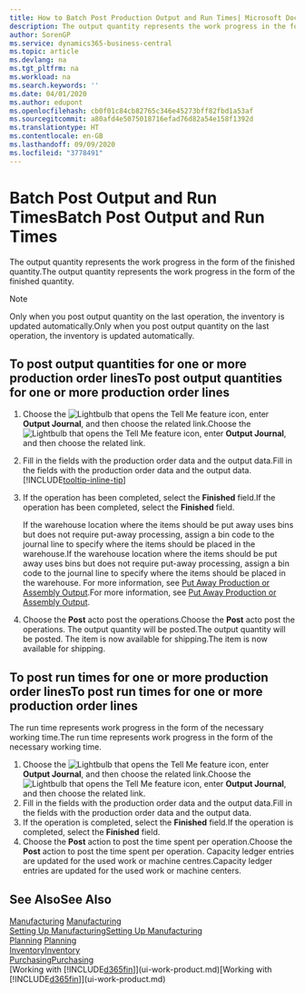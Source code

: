 ```yaml
---
title: How to Batch Post Production Output and Run Times| Microsoft Docs
description: The output quantity represents the work progress in the form of the finished quantity.
author: SorenGP
ms.service: dynamics365-business-central
ms.topic: article
ms.devlang: na
ms.tgt_pltfrm: na
ms.workload: na
ms.search.keywords: ''
ms.date: 04/01/2020
ms.author: edupont
ms.openlocfilehash: cb0f01c84cb82765c346e45273bff82fbd1a53af
ms.sourcegitcommit: a80afd4e5075018716efad76d82a54e158f1392d
ms.translationtype: HT
ms.contentlocale: en-GB
ms.lasthandoff: 09/09/2020
ms.locfileid: "3778491"
---
```

# <a name="batch-post-output-and-run-times"></a><span data-ttu-id="f5c7f-103">Batch Post Output and Run Times</span><span class="sxs-lookup"><span data-stu-id="f5c7f-103">Batch Post Output and Run Times</span></span>
<span data-ttu-id="f5c7f-104">The output quantity represents the work progress in the form of the finished quantity.</span><span class="sxs-lookup"><span data-stu-id="f5c7f-104">The output quantity represents the work progress in the form of the finished quantity.</span></span>  

> [!NOTE]
> <span data-ttu-id="f5c7f-105">Only when you post output quantity on the last operation, the inventory is updated automatically.</span><span class="sxs-lookup"><span data-stu-id="f5c7f-105">Only when you post output quantity on the last operation, the inventory is updated automatically.</span></span>  

## <a name="to-post-output-quantities-for-one-or-more-production-order-lines"></a><span data-ttu-id="f5c7f-106">To post output quantities for one or more production order lines</span><span class="sxs-lookup"><span data-stu-id="f5c7f-106">To post output quantities for one or more production order lines</span></span>
1. <span data-ttu-id="f5c7f-107">Choose the ![Lightbulb that opens the Tell Me feature](media/ui-search/search_small.png "Tell me what you want to do") icon, enter **Output Journal**, and then choose the related link.</span><span class="sxs-lookup"><span data-stu-id="f5c7f-107">Choose the ![Lightbulb that opens the Tell Me feature](media/ui-search/search_small.png "Tell me what you want to do") icon, enter **Output Journal**, and then choose the related link.</span></span>  
2. <span data-ttu-id="f5c7f-108">Fill in the fields with the production order data and the output data.</span><span class="sxs-lookup"><span data-stu-id="f5c7f-108">Fill in the fields with the production order data and the output data.</span></span> [!INCLUDE[tooltip-inline-tip](includes/tooltip-inline-tip_md.md)]
3. <span data-ttu-id="f5c7f-109">If the operation has been completed, select the **Finished** field.</span><span class="sxs-lookup"><span data-stu-id="f5c7f-109">If the operation has been completed, select the **Finished** field.</span></span>  

    <span data-ttu-id="f5c7f-110">If the warehouse location where the items should be put away uses bins but does not require put-away processing,  assign a bin code to the journal line to specify where the items should be placed in the warehouse.</span><span class="sxs-lookup"><span data-stu-id="f5c7f-110">If the warehouse location where the items should be put away uses bins but does not require put-away processing,  assign a bin code to the journal line to specify where the items should be placed in the warehouse.</span></span> <span data-ttu-id="f5c7f-111">For more information, see [Put Away Production or Assembly Output](warehouse-how-to-put-away-production-output.md).</span><span class="sxs-lookup"><span data-stu-id="f5c7f-111">For more information, see [Put Away Production or Assembly Output](warehouse-how-to-put-away-production-output.md).</span></span>  

4. <span data-ttu-id="f5c7f-112">Choose the **Post** acto post the operations.</span><span class="sxs-lookup"><span data-stu-id="f5c7f-112">Choose the **Post** acto post the operations.</span></span> <span data-ttu-id="f5c7f-113">The output quantity will be posted.</span><span class="sxs-lookup"><span data-stu-id="f5c7f-113">The output quantity will be posted.</span></span> <span data-ttu-id="f5c7f-114">The item is now available for shipping.</span><span class="sxs-lookup"><span data-stu-id="f5c7f-114">The item is now available for shipping.</span></span>  

## <a name="to-post-run-times-for-one-or-more-production-order-lines"></a><span data-ttu-id="f5c7f-115">To post run times for one or more production order lines</span><span class="sxs-lookup"><span data-stu-id="f5c7f-115">To post run times for one or more production order lines</span></span>
<span data-ttu-id="f5c7f-116">The run time represents work progress in the form of the necessary working time.</span><span class="sxs-lookup"><span data-stu-id="f5c7f-116">The run time represents work progress in the form of the necessary working time.</span></span>    

1.  <span data-ttu-id="f5c7f-117">Choose the ![Lightbulb that opens the Tell Me feature](media/ui-search/search_small.png "Tell me what you want to do") icon, enter **Output Journal**, and then choose the related link.</span><span class="sxs-lookup"><span data-stu-id="f5c7f-117">Choose the ![Lightbulb that opens the Tell Me feature](media/ui-search/search_small.png "Tell me what you want to do") icon, enter **Output Journal**, and then choose the related link.</span></span>  
2. <span data-ttu-id="f5c7f-118">Fill in the fields with the production order data and the output data.</span><span class="sxs-lookup"><span data-stu-id="f5c7f-118">Fill in the fields with the production order data and the output data.</span></span>  
3.  <span data-ttu-id="f5c7f-119">If the operation is completed, select the **Finished** field.</span><span class="sxs-lookup"><span data-stu-id="f5c7f-119">If the operation is completed, select the **Finished** field.</span></span>  
4. <span data-ttu-id="f5c7f-120">Choose the **Post** action to post the time spent per operation.</span><span class="sxs-lookup"><span data-stu-id="f5c7f-120">Choose the **Post** action to post the time spent per operation.</span></span> <span data-ttu-id="f5c7f-121">Capacity ledger entries are updated for the used work or machine centres.</span><span class="sxs-lookup"><span data-stu-id="f5c7f-121">Capacity ledger entries are updated for the used work or machine centers.</span></span>

## <a name="see-also"></a><span data-ttu-id="f5c7f-122">See Also</span><span class="sxs-lookup"><span data-stu-id="f5c7f-122">See Also</span></span>  
<span data-ttu-id="f5c7f-123">[Manufacturing](production-manage-manufacturing.md)  </span><span class="sxs-lookup"><span data-stu-id="f5c7f-123">[Manufacturing](production-manage-manufacturing.md)  </span></span>  
[<span data-ttu-id="f5c7f-124">Setting Up Manufacturing</span><span class="sxs-lookup"><span data-stu-id="f5c7f-124">Setting Up Manufacturing</span></span>](production-configure-production-processes.md)  
<span data-ttu-id="f5c7f-125">[Planning](production-planning.md)    </span><span class="sxs-lookup"><span data-stu-id="f5c7f-125">[Planning](production-planning.md)    </span></span>  
[<span data-ttu-id="f5c7f-126">Inventory</span><span class="sxs-lookup"><span data-stu-id="f5c7f-126">Inventory</span></span>](inventory-manage-inventory.md)  
[<span data-ttu-id="f5c7f-127">Purchasing</span><span class="sxs-lookup"><span data-stu-id="f5c7f-127">Purchasing</span></span>](purchasing-manage-purchasing.md)  
<span data-ttu-id="f5c7f-128">[Working with [!INCLUDE[d365fin](includes/d365fin_md.md)]](ui-work-product.md)</span><span class="sxs-lookup"><span data-stu-id="f5c7f-128">[Working with [!INCLUDE[d365fin](includes/d365fin_md.md)]](ui-work-product.md)</span></span>
